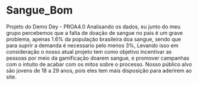 # Sangue_Bom
Projeto do Demo Dey - PROA4.0
Analisando os dados, eu junto do meu grupo percebemos que a falta de doação de sangue no pais é um grave problema, apenas 1.6% da população brasileira doa sangue,
sendo que para suprir a demanda é necessario pelo menos 3%, Levando isso em consideração o nosso atual projeto tem como objetivo incentivar as pessoas por meio da 
gamificação doarem sangue, e promover campanhas com o intuito de acabar com os mitos sobre o processo. Nosso público alvo são jovens de 18 a 29 anos, pois eles 
tem mais disposição para aderirem ao site. 
